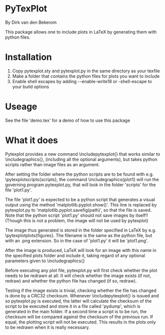 PyTexPlot
=========
By Dirk van den Bekerom

This package allows one to include plots in LaTeX by generating them with python files.

Installation
============

1. Copy pytexplot.sty and pytexplot.py in the same directory as your texfile
2. Make a folder that contains the python files for plots you want to include
3. Enable shell escapes by adding --enable-write18 or -shell-escape to your build options

Useage
======

See the file 'demo.tex' for a demo of how to use this package

What it does
============

Pytexplot provides a new command \includepytexplot{} that works similar to \includegraphics{}, (including all the optional arguments), but takes python scripts rather than image files as an argument.

After setting the folder where the python scripts are to be found with e.g. \pytexplotscripts{scripts}, the command \includegraphics{plot1} will run the governing program pytexplot.py, that will look in the folder 'scripts' for the file 'plot1.py'.

The file 'plot1.py' is expected to be a python script that generates a visual output using the method 'matplotlib.pyplot.show()'. This line is replaced by pytexplot.py to 'matplotlib.pyplot.savefig(path)', so that the file is saved. Note that the python script 'plot1.py' should not save images by itself!! (Though this is not a problem, the image will not be used by pytexplot)

The image thus generated is stored in the folder specified in LaTeX by e.g. \pytexplotplots{figures}. The filename is the same as the python file, but with an .png extension. So in the case of 'plot1.py' it will be 'plot1.png'.

After the image is produced, LaTeX will look for an image with this name in the specified plots folder and include it, taking regard of any optional parameters given to \includegraphics{}

Before executing any plot file, pytexplot.py will first check whether the plot needs to be redrawn at all. It will check whether the image exists (if not, redraw) and whether the python file has changed (if so, redraw).

Testing if the image exists is trivial, checking whether the file has changed is done by a CRC32 checksum.
Whenever \includepytexplot{} is issued and so pytexplot.py is executed, the latter will calculate the checksum of the script to be executed and store it in a file called 'pydump', which is generated in the main folder. If a second time a script is to be run, the checksum will be compared against the checksum of the previous run. If equal, the plotting script will not be executed. This results in the plots only to be redrawn when it is really necessary.


